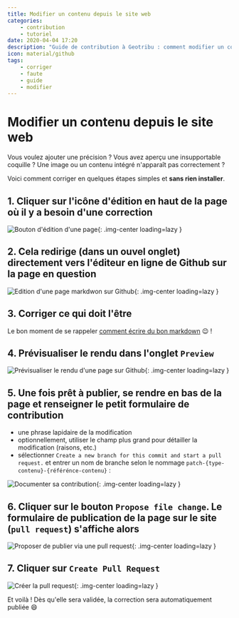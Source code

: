 ```yaml
---
title: Modifier un contenu depuis le site web
categories:
    - contribution
    - tutoriel
date: 2020-04-04 17:20
description: "Guide de contribution à Geotribu : comment modifier un contenu depuis le site de GitHub."
icon: material/github
tags:
    - corriger
    - faute
    - guide
    - modifier
---
```


# Modifier un contenu depuis le site web

Vous voulez ajouter une précision ? Vous avez aperçu une insupportable coquille ? Une image ou un contenu intégré n'apparaît pas correctement ?

Voici comment corriger en quelques étapes simples et **sans rien installer**.

## 1. Cliquer sur l'icône d'édition en haut de la page où il y a besoin d'une correction

![Bouton d'édition d'une page](https://cdn.geotribu.fr/img/internal/contribution/edit_icon_pen.png){: .img-center loading=lazy }

## 2. Cela redirige (dans un ouvel onglet) directement vers l'éditeur en ligne de Github sur la page en question

![Edition d'une page markdwon sur Github](https://cdn.geotribu.fr/img/internal/contribution/edit_github_editor.png){: .img-center loading=lazy }

## 3. Corriger ce qui doit l'être

Le bon moment de se rappeler [comment écrire du bon markdown](/requirements/#markdown) :wink: !

## 4. Prévisualiser le rendu dans l'onglet `Preview`

![Prévisualiser le rendu d'une page sur Github](https://cdn.geotribu.fr/img/internal/contribution/edit_github_preview.png){: .img-center loading=lazy }

## 5. Une fois prêt à publier, se rendre en bas de la page et  renseigner le petit formulaire de contribution

- une phrase lapidaire de la modification
- optionnellement, utiliser le champ plus grand pour détailler la modification (raisons, etc.)
- sélectionner `Create a new branch for this commit and start a pull request.` et entrer un nom de branche selon le nommage `patch-{type-contenu}-{référénce-contenu}` :

![Documenter sa contribution](https://cdn.geotribu.fr/img/internal/contribution/edit_github_commit_msg.png){: .img-center loading=lazy }

## 6. Cliquer sur le bouton `Propose file change`. Le formulaire de publication de la page sur le site (`pull request`) s'affiche alors

![Proposer de publier via une pull request](https://cdn.geotribu.fr/img/internal/contribution/github_pull-request_form.png){: .img-center loading=lazy }

## 7. Cliquer sur `Create Pull Request`

![Créer la pull request](https://cdn.geotribu.fr/img/internal/contribution/github_pull-request_form.png){: .img-center loading=lazy }

Et voilà ! Dès qu'elle sera validée, la correction sera automatiquement publiée :smile:
